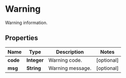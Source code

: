 

# Warning

Warning information.

## Properties

Name | Type | Description | Notes
------------ | ------------- | ------------- | -------------
**code** | **Integer** | Warning code. |  [optional]
**msg** | **String** | Warning message. |  [optional]



